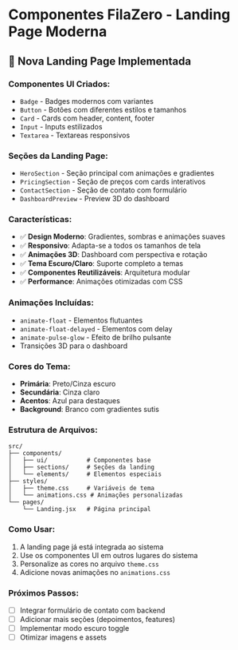 # Componentes FilaZero - Landing Page Moderna

## 🎨 **Nova Landing Page Implementada**

### **Componentes UI Criados:**
- `Badge` - Badges modernos com variantes
- `Button` - Botões com diferentes estilos e tamanhos
- `Card` - Cards com header, content, footer
- `Input` - Inputs estilizados
- `Textarea` - Textareas responsivos

### **Seções da Landing Page:**
- `HeroSection` - Seção principal com animações e gradientes
- `PricingSection` - Seção de preços com cards interativos
- `ContactSection` - Seção de contato com formulário
- `DashboardPreview` - Preview 3D do dashboard

### **Características:**
- ✅ **Design Moderno**: Gradientes, sombras e animações suaves
- ✅ **Responsivo**: Adapta-se a todos os tamanhos de tela
- ✅ **Animações 3D**: Dashboard com perspectiva e rotação
- ✅ **Tema Escuro/Claro**: Suporte completo a temas
- ✅ **Componentes Reutilizáveis**: Arquitetura modular
- ✅ **Performance**: Animações otimizadas com CSS

### **Animações Incluídas:**
- `animate-float` - Elementos flutuantes
- `animate-float-delayed` - Elementos com delay
- `animate-pulse-glow` - Efeito de brilho pulsante
- Transições 3D para o dashboard

### **Cores do Tema:**
- **Primária**: Preto/Cinza escuro
- **Secundária**: Cinza claro
- **Acentos**: Azul para destaques
- **Background**: Branco com gradientes sutis

### **Estrutura de Arquivos:**
```
src/
├── components/
│   ├── ui/           # Componentes base
│   ├── sections/     # Seções da landing
│   └── elements/     # Elementos especiais
├── styles/
│   ├── theme.css     # Variáveis de tema
│   └── animations.css # Animações personalizadas
└── pages/
    └── Landing.jsx   # Página principal
```

### **Como Usar:**
1. A landing page já está integrada ao sistema
2. Use os componentes UI em outros lugares do sistema
3. Personalize as cores no arquivo `theme.css`
4. Adicione novas animações no `animations.css`

### **Próximos Passos:**
- [ ] Integrar formulário de contato com backend
- [ ] Adicionar mais seções (depoimentos, features)
- [ ] Implementar modo escuro toggle
- [ ] Otimizar imagens e assets
